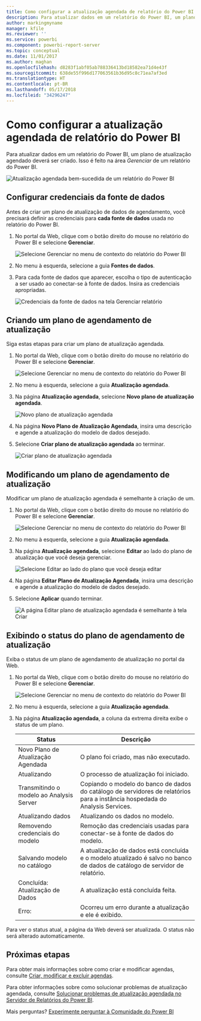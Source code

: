 ```yaml
---
title: Como configurar a atualização agendada de relatório do Power BI
description: Para atualizar dados em um relatório do Power BI, um plano de atualização agendado deverá ser criado.
author: markingmyname
manager: kfile
ms.reviewer: ''
ms.service: powerbi
ms.component: powerbi-report-server
ms.topic: conceptual
ms.date: 11/01/2017
ms.author: maghan
ms.openlocfilehash: d8283f1abf05ab788336413bd18582ea71d4e43f
ms.sourcegitcommit: 638de55f996d177063561b36d95c8c71ea7af3ed
ms.translationtype: HT
ms.contentlocale: pt-BR
ms.lasthandoff: 05/17/2018
ms.locfileid: "34296247"
---
```

# <a name="how-to-configure-power-bi-report-scheduled-refresh"></a>Como configurar a atualização agendada de relatório do Power BI
Para atualizar dados em um relatório do Power BI, um plano de atualização agendado deverá ser criado. Isso é feito na área *Gerenciar* de um relatório do Power BI.

![Atualização agendada bem-sucedida de um relatório do Power BI](media/configure-scheduled-refresh/scheduled-refresh-success.png)

## <a name="configure-data-source-credentials"></a>Configurar credenciais da fonte de dados
Antes de criar um plano de atualização de dados de agendamento, você precisará definir as credenciais para **cada fonte de dados** usada no relatório do Power BI.

1. No portal da Web, clique com o botão direito do mouse no relatório do Power BI e selecione **Gerenciar**.
   
    ![Selecione Gerenciar no menu de contexto do relatório do Power BI](media/configure-scheduled-refresh/manage-power-bi-report.png)
2. No menu à esquerda, selecione a guia **Fontes de dados**.
3. Para cada fonte de dados que aparecer, escolha o tipo de autenticação a ser usado ao conectar-se à fonte de dados. Insira as credenciais apropriadas.
   
    ![Credenciais da fonte de dados na tela Gerenciar relatório](media/configure-scheduled-refresh/data-source-credentials.png)

## <a name="creating-a-schedule-refresh-plan"></a>Criando um plano de agendamento de atualização
Siga estas etapas para criar um plano de atualização agendada.

1. No portal da Web, clique com o botão direito do mouse no relatório do Power BI e selecione **Gerenciar**.
   
    ![Selecione Gerenciar no menu de contexto do relatório do Power BI](media/configure-scheduled-refresh/manage-power-bi-report.png)
2. No menu à esquerda, selecione a guia **Atualização agendada**.
3. Na página **Atualização agendada**, selecione **Novo plano de atualização agendada**.
   
    ![Novo plano de atualização agendada](media/configure-scheduled-refresh/new-scheduled-refresh-plan.png)
4. Na página **Novo Plano de Atualização Agendada**, insira uma descrição e agende a atualização do modelo de dados desejado.
5. Selecione **Criar plano de atualização agendada** ao terminar.
   
    ![Criar plano de atualização agendada](media/configure-scheduled-refresh/create-scheduled-refresh-plan.png)

## <a name="modifying-a-schedule-refresh-plan"></a>Modificando um plano de agendamento de atualização
Modificar um plano de atualização agendada é semelhante à criação de um.

1. No portal da Web, clique com o botão direito do mouse no relatório do Power BI e selecione **Gerenciar**.
   
    ![Selecione Gerenciar no menu de contexto do relatório do Power BI](media/configure-scheduled-refresh/manage-power-bi-report.png)
2. No menu à esquerda, selecione a guia **Atualização agendada**.
3. Na página **Atualização agendada**, selecione **Editar** ao lado do plano de atualização que você deseja gerenciar.
   
    ![Selecione Editar ao lado do plano que você deseja editar](media/configure-scheduled-refresh/edit-scheduled-refresh-plan.png)
4. Na página **Editar Plano de Atualização Agendada**, insira uma descrição e agende a atualização do modelo de dados desejado.
5. Selecione **Aplicar** quando terminar.
   
    ![A página Editar plano de atualização agendada é semelhante à tela Criar](media/configure-scheduled-refresh/edit-scheduled-refresh-plan-page.png)

## <a name="viewing-the-status-of-schedule-refresh-plan"></a>Exibindo o status do plano de agendamento de atualização
Exiba o status de um plano de agendamento de atualização no portal da Web.

1. No portal da Web, clique com o botão direito do mouse no relatório do Power BI e selecione **Gerenciar**.
   
    ![Selecione Gerenciar no menu de contexto do relatório do Power BI](media/configure-scheduled-refresh/manage-power-bi-report.png)
2. No menu à esquerda, selecione a guia **Atualização agendada**.
3. Na página **Atualização agendada**, a coluna da extrema direita exibe o status de um plano.
   
   | **Status** | **Descrição** |
   | --- | --- |
   | Novo Plano de Atualização Agendada |O plano foi criado, mas não executado. |
   | Atualizando |O processo de atualização foi iniciado. |
   | Transmitindo o modelo ao Analysis Server |Copiando o modelo do banco de dados do catálogo de servidores de relatórios para a instância hospedada do Analysis Services. |
   | Atualizando dados |Atualizando os dados no modelo. |
   | Removendo credenciais do modelo |Remoção das credenciais usadas para conectar-se à fonte de dados do modelo. |
   | Salvando modelo no catálogo |A atualização de dados está concluída e o modelo atualizado é salvo no banco de dados de catálogo de servidor de relatório. |
   | Concluída: Atualização de Dados |A atualização está concluída feita. |
   | Erro: |Ocorreu um erro durante a atualização e ele é exibido. |

Para ver o status atual, a página da Web deverá ser atualizada. O status não será alterado automaticamente.

## <a name="next-steps"></a>Próximas etapas
Para obter mais informações sobre como criar e modificar agendas, consulte [Criar, modificar e excluir agendas](https://docs.microsoft.com/sql/reporting-services/subscriptions/create-modify-and-delete-schedules).

Para obter informações sobre como solucionar problemas de atualização agendada, consulte [Solucionar problemas de atualização agendada no Servidor de Relatórios do Power BI](scheduled-refresh-troubleshoot.md).

Mais perguntas? [Experimente perguntar à Comunidade do Power BI](https://community.powerbi.com/)

